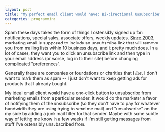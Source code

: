 ```yaml
---
layout: post
title: "My perfect email client would have: Bi-directional Unsubscribe"
categories: programming
---
```


Spam these days takes the form of things I ostensibly signed up for:
notifications, special sales, associate offers, weekly
updates. [Since 2003](http://en.wikipedia.org/wiki/CAN-SPAM_Act_of_2003),
marketing email is supposed to include an unsubscribe link that will
remove you from mailing lists within 10 business days, and it pretty
much does. In a lot of cases, they want you to click an unsubscribe
link and then type in your email address (or worse, log in to their
site) before changing complicated "preferences".

Generally these are companies or foundations or charities that I
*like*. I don't want to mark them as spam -- I just don't want to keep
getting ads for products that I already bought.

My ideal email client would have a one-click button to unsubscribe
from marketing emails from a particular sender. It would do the
marketer a favor of notifying them of the unsubscribe (so they don't
have to pay for whatever bandwidth they are using trying to send me
mail) and "unsubscribe" on the my side by adding a junk mail filter
for that sender. Maybe with some subtle way of letting me know in a
few weeks if I'm still getting messages from stuff I've ostensibly
unsubscribed from.
